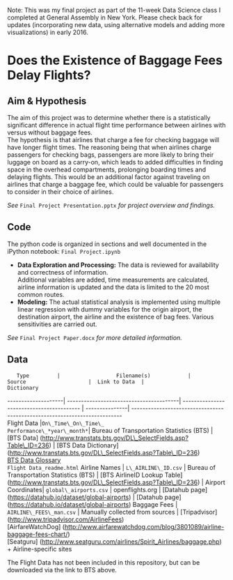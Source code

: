 Note: This was my final project as part of the 11-week Data Science class I completed at General Assembly in New York. 
Please check back for updates (incorporating new data, using alternative models and adding more visualizations) in early 2016. 

# Does the Existence of Baggage Fees Delay Flights?


## Aim & Hypothesis  

The aim of this project was to determine whether there is a statistically significant difference in actual flight time performance between airlines with versus without baggage fees.  
The hypothesis is that airlines that charge a fee for checking baggage will have longer flight times. The reasoning being that when airlines charge passengers for checking bags, passengers are more likely to bring their luggage on board as a carry-on, which leads to added difficulties in finding space in the overhead compartments, prolonging boarding times and delaying flights.   This would be an additional factor against traveling on airlines that charge a baggage fee, which could be valuable for passengers to consider in their choice of airlines. 

_See_ `Final Project Presentation.pptx` _for project overview and findings._


## Code  

The python code is organized in sections and well documented in the iPython notebook: `Final Project.ipynb`

* **Data Exploration and Processing:** The data is reviewed for availability and correctness of information.   
Additional variables are added, time measurements are calculated, airline information is updated and the data is limited to the 20 most common routes. 
* **Modeling:** The actual statistical analysis is implemented using multiple linear regression with dummy variables for the origin airport, the destination airport, the airline and the existence of bag fees. Various sensitivities are carried out. 

_See_ `Final Project Paper.docx` _for more detailed information._


## Data   

       Type         |                  Filename(s)            |                 Source                    |  Link to Data  |                         Dictionary
--------------------| ----------------------------------------| ----------------------------------------- | ---------------| --------------------------------------------------------------------------  
   Flight Data      |`On\_Time\_On\_Time\_` <br> `Performance\_*year\_month*`| Bureau of Transportation Statistics (BTS) | [BTS Data] (http://www.transtats.bts.gov/DL\_SelectFields.asp?Table\_ID=236) | [BTS Data Dictionary] (http://www.transtats.bts.gov/DL\_SelectFields.asp?Table\_ID=236) <br> [BTS Data Glossary](http://www.transtats.bts.gov/glossary.asp) <br> `Flight Data_readme.html`
   Airline Names    |             `L\_AIRLINE\_ID.csv`        | Bureau of Transportation Statistics (BTS) | [BTS AirlineID Lookup Table] (http://www.transtats.bts.gov/DL\_SelectFields.asp?Table\_ID=236) | 
 Airport Coordinates|  		   	 `global\_airports.csv`       |           openflights.org                 | [Datahub page] (https://datahub.io/dataset/global-airports) | [Datahub page] (https://datahub.io/dataset/global-airports)
   Baggage Fees     |           `AIRLINE\_FEES\_man.csv`      |     Manually collected from sources       | [Tripadvisor] (http://www.tripadvisor.com/AirlineFees) <br> [AirfareWatchDog] (http://www.airfarewatchdog.com/blog/3801089/airline-baggage-fees-chart/) <br> [Seatguru] (http://www.seatguru.com/airlines/Spirit_Airlines/baggage.php) <br> + Airline-specific sites 
   
The Flight Data has not been included in this repository, but can be downloaded via the link to BTS above. 